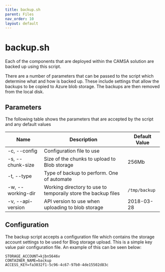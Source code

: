 ```yaml
---
title: backup.sh
parent: Files
nav_order: 10
layout: default
---
```


# backup.sh

Each of the components that are deployed within the CAMSA solution are backed up using this script.

There are a number of parameters that can be passed to the script which determine what and how is backed up. These include settings that allow the backups to be copied to Azure blob storage. The backups are then removed from the local disk.

## Parameters

The following table shows the parameters that are accepted by the script and any default values

| Name | Description | Default Value |
|---|---|---|
| -c, --config | Configuration file to use | |
| -s, --chunk-size | Size of the chunks to upload to Blob storage | 256Mb |
| -t, --type | Type of backup to perform. One of automate | |
| -w, --working-dir | Working directory to use to temporaily store the backup files | `/tmp/backup` |
| -v, --api-version | API version to use when uploading to blob storage | 2018-03-28 |

## Configuration

The backup script accepts a configuration file which contains the storage account settings to be used for Blog storage upload. This is a simple key value pair configuration file. An example of this can be seen below:

```
STORAGE_ACCOUNT=kjbn5646v
CONTAINER_NAME=backup
ACCESS_KEY=fa3032f1-5c96-4c67-97b0-4de15502d83c
```